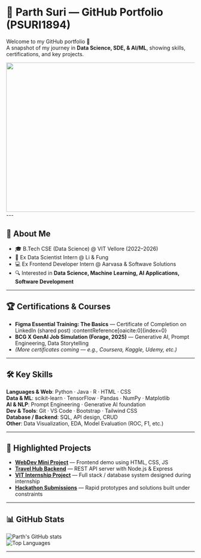 # 🚀 Parth Suri — GitHub Portfolio (PSURI1894)

Welcome to my GitHub portfolio 👋  
A snapshot of my journey in **Data Science, SDE, & AI/ML**, showing skills, certifications, and key projects.


<img src="https://media.giphy.com/media/C8ttJdX3IjQtzlDetE/giphy.gif" width="800" height ="400"/>
---

## 🌟 About Me

- 🎓 B.Tech CSE (Data Science) @ VIT Vellore (2022–2026)  
- 💼 Ex Data Scientist Intern @ Li & Fung  
- 💻 Ex Frontend Developer Intern @ Aarvasa & Softwave Solutions  
- 🔍 Interested in **Data Science, Machine Learning, AI Applications, Software Development**  

---

## 🏆 Certifications & Courses

- **Figma Essential Training: The Basics** — Certificate of Completion on LinkedIn (shared post) :contentReference[oaicite:0]{index=0}  
- **BCG X GenAI Job Simulation (Forage, 2025)** — Generative AI, Prompt Engineering, Data Storytelling  
- *(More certificates coming — e.g., Coursera, Kaggle, Udemy, etc.)*

---

## 🛠 Key Skills

**Languages & Web**: Python · Java · R · HTML · CSS  
**Data & ML**: scikit-learn · TensorFlow · Pandas · NumPy · Matplotlib  
**AI & NLP**: Prompt Engineering · Generative AI foundation  
**Dev & Tools**: Git · VS Code · Bootstrap · Tailwind CSS  
**Database / Backend**: SQL, API design, CRUD  
**Other**: Data Visualization, EDA, Model Evaluation (ROC, F1, etc.)

---

## 📁 Highlighted Projects

- **[WebDev Mini Project](https://github.com/PSURI1894/webdev-mini-project)** — Frontend demo using HTML, CSS, JS  
- **[Travel Hub Backend](https://github.com/PSURI1894/travel_hub_backend)** — REST API server with Node.js & Express  
- **[VIT Internship Project](https://github.com/PSURI1894/VIT-Internship-Project)** — Full stack / database system designed during internship  
- **[Hackathon Submissions](https://github.com/PSURI1894/Hackathon)** — Rapid prototypes and solutions built under constraints  

---

## 📊 GitHub Stats

![Parth's GitHub stats](https://github-readme-stats.vercel.app/api?username=PSURI1894&show_icons=true&theme=radical)  
![Top Languages](https://github-readme-stats.vercel.app/api/top-langs/?username=PSURI1894&layout=compact&theme=tokyonight)

---

